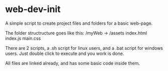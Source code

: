 # web-dev-init
A simple script to create project files and folders for a basic web-page.

The folder structructure goes like this:
/myWeb ->
         /assets
         index.html
         index.js
         main.css
         
There are 2 scripts, a .sh script for linux users, and a .bat script for windows users. Just double click to execute and you work is done.

All files are linked already, and has some basic code inside them.
